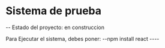 <h1>Sistema de prueba</h1>

-- Estado del proyecto: en construccion

Para Ejecutar el sistema, debes poner:
--npm install react ----
